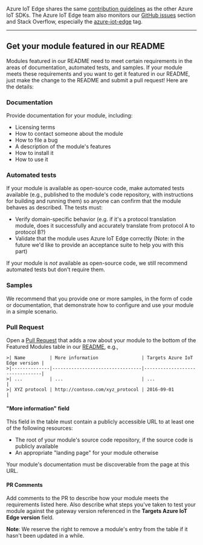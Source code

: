 Azure IoT Edge shares the same [contribution guidelines](https://github.com/Azure/azure-iot-sdks/blob/master/CONTRIBUTING.md) as
the other Azure IoT SDKs. The Azure IoT Edge team also monitors our [GitHub issues](https://github.com/Azure/azure-iot-gateway-sdk/issues)
section and Stack Overflow, especially the [azure-iot-edge](http://stackoverflow.com/questions/tagged/azure-iot-edge) tag.

----------

## Get your module featured in our README
Modules featured in our README need to meet certain requirements in the areas of documentation, automated tests, and samples. If your module meets these requirements and you want to get it featured in our README, just make the change to the README and submit a pull request! Here are the details:

### Documentation
Provide documentation for your module, including:
- Licensing terms
- How to contact someone about the module
- How to file a bug
- A description of the module's features
- How to install it
- How to use it

### Automated tests
If your module is available as open-source code, make automated tests available (e.g., published to the module's code repository, with instructions for building and running them) so anyone can confirm that the module behaves as described. The tests must:
- Verify domain-specific behavior (e.g. if it's a protocol translation module, does it successfully and accurately translate from protocol A to protocol B?)
- Validate that the module uses Azure IoT Edge correctly (Note: in the future we'd like to provide an acceptance suite to help you with this part)

If your module is _not_ available as open-source code, we still recommend automated tests but don't require them.

### Samples
We recommend that you provide one or more samples, in the form of code or documentation, that demonstrate how to configure and use your module in a simple scenario.

### Pull Request
Open a [Pull Request](https://github.com/Azure/azure-iot-gateway-sdk/compare) that adds a row about your module to the bottom of the Featured Modules table in our [README](https://github.com/Azure/azure-iot-gateway-sdk/blob/master/README.md), e.g.,

```
>| Name         | More information                | Targets Azure IoT Edge version |
>|--------------|---------------------------------|--------------------------------|
>| ...          | ...                             | ...                            |
>| XYZ protocol | http://contoso.com/xyz_protocol | 2016-09-01                     |
```

#### "More information" field
This field in the table must contain a publicly accessible URL to at least one of the following resources:
- The root of your module's source code repository, if the source code is publicly available
- An appropriate "landing page" for your module otherwise

Your module's documentation must be discoverable from the page at this URL.

#### PR Comments

Add comments to the PR to describe how your module meets the requirements listed here. Also describe what steps you've taken to test your module against the gateway version referenced in the **Targets Azure IoT Edge version** field.

**Note**: We reserve the right to remove a module's entry from the table if it hasn't been updated in a while.
